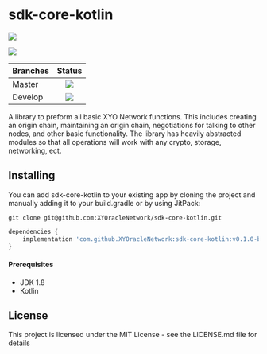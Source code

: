 [logo]: https://www.xy.company/img/home/logo_xy.png

# sdk-core-kotlin

[![](https://jitpack.io/v/XYOracleNetwork/sdk-core-kotlin.svg)](https://jitpack.io/#XYOracleNetwork/sdk-core-kotlin) 

[![](https://img.shields.io/gitter/room/XYOracleNetwork/Stardust.svg)](https://gitter.im/XYOracleNetwork/Dev) 

| Branches        | Status           |
| ------------- |:-------------:|
| Master      | [![](https://circleci.com/gh/XYOracleNetwork/sdk-core-kotlin.svg?style=shield)](https://circleci.com/gh/XYOracleNetwork/sdk-core-kotlin) |
| Develop      | [![](https://circleci.com/gh/XYOracleNetwork/sdk-core-kotlin/tree/develop.svg?style=shield)](https://circleci.com/gh/XYOracleNetwork/sdk-core-kotlin/tree/develop)      |

A library to preform all basic XYO Network functions.
This includes creating an origin chain, maintaining an origin chain, negotiations for talking to other nodes, and other basic functionality.
The library has heavily abstracted modules so that all operations will work with any crypto, storage, networking, ect.

## Installing
You can add sdk-core-kotlin to your existing app by cloning the project and manually adding it to your build.gradle or by using JitPack:

```
git clone git@github.com:XYOracleNetwork/sdk-core-kotlin.git
```

```gradle
dependencies {
    implementation 'com.github.XYOracleNetwork:sdk-core-kotlin:v0.1.0-beta'
}
```

#### Prerequisites
* JDK 1.8
* Kotlin

## License
This project is licensed under the MIT License - see the LICENSE.md file for details
